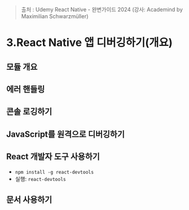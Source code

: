 > 출처 : Udemy React Native - 완변가이드 2024 (강사: Academind by Maximilian Schwarzmüller)

# 3.React Native 앱 디버깅하기(개요)
## 모듈 개요

## 에러 핸들링

## 콘솔 로깅하기

## JavaScript를 원격으로 디버깅하기

## React 개발자 도구 사용하기
- `npm install -g react-devtools`
- 실행: `react-devtools`

## 문서 사용하기
